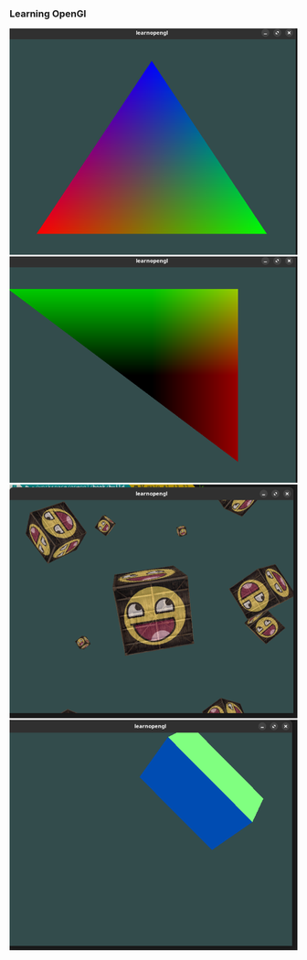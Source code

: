 ### Learning OpenGl
![](./pics/Screenshot%20from%202024-08-01%2012-27-39.png)
![](./pics/2.png)
![](./pics/3d.png)
![](./pics/4.png)